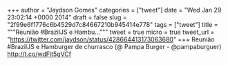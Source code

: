 
+++
author = "Jaydson Gomes"
categories = ["tweet"]
date = "Wed Jan 29 23:02:14 +0000 2014"
draft = false
slug = "2f99e6f1776c6b4529d7c84667210b945414e778"
tags = ["tweet"]
title = """Reunião #BrazilJS e Hambu..."""
tweet = true
micro = true
tweet_url = "https://twitter.com/jaydson/status/428664413173063680"
+++
Reunião #BrazilJS e Hamburger de churrasco (@ Pampa Burger - @pampaburguer) http://t.co/wdFlt5qVCf
